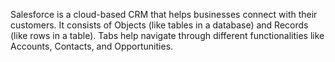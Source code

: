 Salesforce is a cloud-based CRM that helps businesses connect with their customers.
It consists of Objects (like tables in a database) and Records (like rows in a table).
Tabs help navigate through different functionalities like Accounts, Contacts, and Opportunities.
